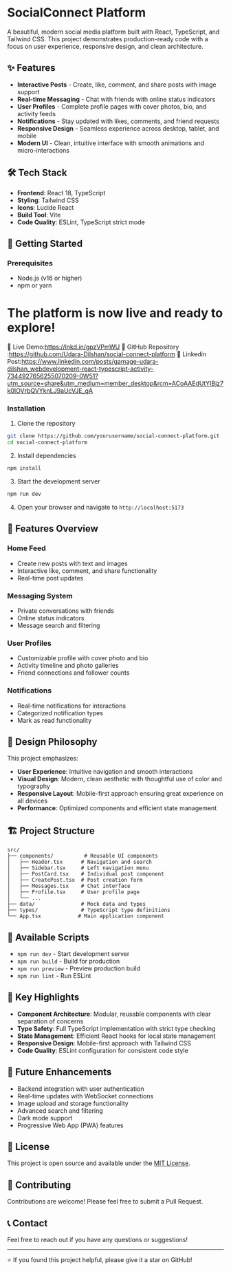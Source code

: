 # SocialConnect Platform

A beautiful, modern social media platform built with React, TypeScript, and Tailwind CSS. This project demonstrates production-ready code with a focus on user experience, responsive design, and clean architecture.

## ✨ Features

- **Interactive Posts** - Create, like, comment, and share posts with image support
- **Real-time Messaging** - Chat with friends with online status indicators
- **User Profiles** - Complete profile pages with cover photos, bio, and activity feeds
- **Notifications** - Stay updated with likes, comments, and friend requests
- **Responsive Design** - Seamless experience across desktop, tablet, and mobile
- **Modern UI** - Clean, intuitive interface with smooth animations and micro-interactions

## 🛠️ Tech Stack

- **Frontend**: React 18, TypeScript
- **Styling**: Tailwind CSS
- **Icons**: Lucide React
- **Build Tool**: Vite
- **Code Quality**: ESLint, TypeScript strict mode

## 🚀 Getting Started

### Prerequisites
- Node.js (v16 or higher)
- npm or yarn

# The platform is now live and ready to explore! 

🔗 Live Demo:https://lnkd.in/gpzVPmWU
🔗 GitHub Repository :https://github.com/Udara-Dilshan/social-connect-platform
🔗 Linkedin Post:https://www.linkedin.com/posts/gamage-udara-dilshan_webdevelopment-react-typescript-activity-7344927656255070209-0W51?utm_source=share&utm_medium=member_desktop&rcm=ACoAAEdUtYIBjz7k0IOVrbQVYknLJ9aUcVJE_gA


### Installation

1. Clone the repository
```bash
git clone https://github.com/yourusername/social-connect-platform.git
cd social-connect-platform
```

2. Install dependencies
```bash
npm install
```

3. Start the development server
```bash
npm run dev
```

4. Open your browser and navigate to `http://localhost:5173`

## 📱 Features Overview

### Home Feed
- Create new posts with text and images
- Interactive like, comment, and share functionality
- Real-time post updates

### Messaging System
- Private conversations with friends
- Online status indicators
- Message search and filtering

### User Profiles
- Customizable profile with cover photo and bio
- Activity timeline and photo galleries
- Friend connections and follower counts

### Notifications
- Real-time notifications for interactions
- Categorized notification types
- Mark as read functionality

## 🎨 Design Philosophy

This project emphasizes:
- **User Experience**: Intuitive navigation and smooth interactions
- **Visual Design**: Modern, clean aesthetic with thoughtful use of color and typography
- **Responsive Layout**: Mobile-first approach ensuring great experience on all devices
- **Performance**: Optimized components and efficient state management

## 🏗️ Project Structure

```
src/
├── components/          # Reusable UI components
│   ├── Header.tsx      # Navigation and search
│   ├── Sidebar.tsx     # Left navigation menu
│   ├── PostCard.tsx    # Individual post component
│   ├── CreatePost.tsx  # Post creation form
│   ├── Messages.tsx    # Chat interface
│   ├── Profile.tsx     # User profile page
│   └── ...
├── data/               # Mock data and types
├── types/              # TypeScript type definitions
└── App.tsx            # Main application component
```

## 🔧 Available Scripts

- `npm run dev` - Start development server
- `npm run build` - Build for production
- `npm run preview` - Preview production build
- `npm run lint` - Run ESLint

## 🌟 Key Highlights

- **Component Architecture**: Modular, reusable components with clear separation of concerns
- **Type Safety**: Full TypeScript implementation with strict type checking
- **State Management**: Efficient React hooks for local state management
- **Responsive Design**: Mobile-first approach with Tailwind CSS
- **Code Quality**: ESLint configuration for consistent code style

## 🚧 Future Enhancements

- Backend integration with user authentication
- Real-time updates with WebSocket connections
- Image upload and storage functionality
- Advanced search and filtering
- Dark mode support
- Progressive Web App (PWA) features

## 📄 License

This project is open source and available under the [MIT License](LICENSE).

## 🤝 Contributing

Contributions are welcome! Please feel free to submit a Pull Request.

## 📞 Contact

Feel free to reach out if you have any questions or suggestions!

---

⭐ If you found this project helpful, please give it a star on GitHub!
